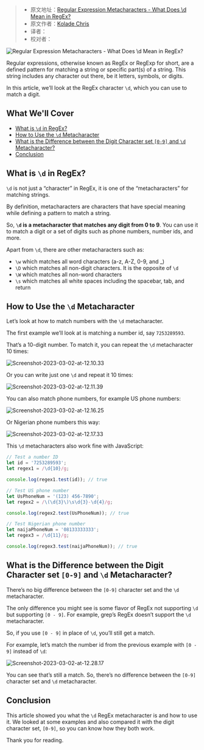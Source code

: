 > -  原文地址：[Regular Expression Metacharacters - What Does \d Mean in RegEx?](https://www.freecodecamp.org/news/what-does-d-mean-in-regex/)
> -  原文作者：[Kolade Chris](https://www.freecodecamp.org/news/author/kolade/)
> -  译者：
> -  校对者：

![Regular Expression Metacharacters - What Does \d Mean in RegEx?](https://www.freecodecamp.org/news/content/images/size/w2000/2023/03/start-graph--2-.png)

Regular expressions, otherwise known as RegEx or RegExp for short, are a defined pattern for matching a string or specific part(s) of a string. This string includes any character out there, be it letters, symbols, or digits.

In this article, we’ll look at the RegEx character `\d`, which you can use to match a digit.

## What We'll Cover

-   [What is `\d` in RegEx?](#whatisdinregex)
-   [How to Use the `\d` Metacharacter](#howtousethedmetacharacter)
-   [What is the Difference between the Digit Character set `[0-9]` and `\d` Metacharacter?](#whatisthedifferencebetweenthedigitcharacterset09anddmetacharacter)
-   [Conclusion](#conclusion)

## What is `\d` in RegEx?

`\d` is not just a “character” in RegEx, it is one of the “metacharacters” for matching strings.

By definition, metacharacters are characters that have special meaning while defining a pattern to match a string.

So, **`\d` is a metacharacter that matches any digit from 0 to 9**. You can use it to match a digit or a set of digits such as phone numbers, number ids, and more.

Apart from `\d`, there are other metacharacters such as:

-   `\w` which matches all word characters (a-z, A-Z, 0-9, and \_)
-   `\D` which matches all non-digit characters. It is the opposite of `\d`
-   `\W` which matches all non-word characters
-   `\s` which matches all white spaces including the spacebar, tab, and return

## How to Use the `\d` Metacharacter

Let’s look at how to match numbers with the `\d` metacharacter.

The first example we’ll look at is matching a number id, say `7253289593`.

That’s a 10-digit number. To match it, you can repeat the `\d` metacharacter 10 times:

![Screenshot-2023-03-02-at-12.10.33](https://www.freecodecamp.org/news/content/images/2023/03/Screenshot-2023-03-02-at-12.10.33.png)

Or you can write just one `\d` and repeat it 10 times:

![Screenshot-2023-03-02-at-12.11.39](https://www.freecodecamp.org/news/content/images/2023/03/Screenshot-2023-03-02-at-12.11.39.png)

You can also match phone numbers, for example US phone numbers:

![Screenshot-2023-03-02-at-12.16.25](https://www.freecodecamp.org/news/content/images/2023/03/Screenshot-2023-03-02-at-12.16.25.png)

Or Nigerian phone numbers this way:

![Screenshot-2023-03-02-at-12.17.33](https://www.freecodecamp.org/news/content/images/2023/03/Screenshot-2023-03-02-at-12.17.33.png)

This `\d` metacharacters also work fine with JavaScript:

```js
// Test a number ID
let id = '7253289593';
let regex1 = /\d{10}/g;

console.log(regex1.test(id)); // true

// Test US phone number
let UsPhoneNum = '(123) 456-7890';
let regex2 = /\(\d{3}\)\s\d{3}-\d{4}/g;

console.log(regex2.test(UsPhoneNum)); // true

// Test Nigerian phone number
let naijaPhoneNum = '08133333333';
let regex3 = /\d{11}/g;

console.log(regex3.test(naijaPhoneNum)); // true
```

## What is the Difference between the Digit Character set `[0-9]` and `\d` Metacharacter?

There’s no big difference between the `[0-9]` character set and the `\d` metacharacter.

The only difference you might see is some flavor of RegEx not supporting `\d` but supporting `[0 - 9]`. For example, grep’s RegEx doesn’t support the `\d` metacharacter.

So, if you use `[0 - 9]` in place of `\d`, you’ll still get a match.

For example, let’s match the number id from the previous example with `[0 - 9]` instead of `\d`:

![Screenshot-2023-03-02-at-12.28.17](https://www.freecodecamp.org/news/content/images/2023/03/Screenshot-2023-03-02-at-12.28.17.png)

You can see that’s still a match. So, there’s no difference between the `[0-9]` character set and `\d` metacharacter.

## Conclusion

This article showed you what the `\d` RegEx metacharacter is and how to use it. We looked at some examples and also compared it with the digit character set, `[0-9]`, so you can know how they both work.

Thank you for reading.